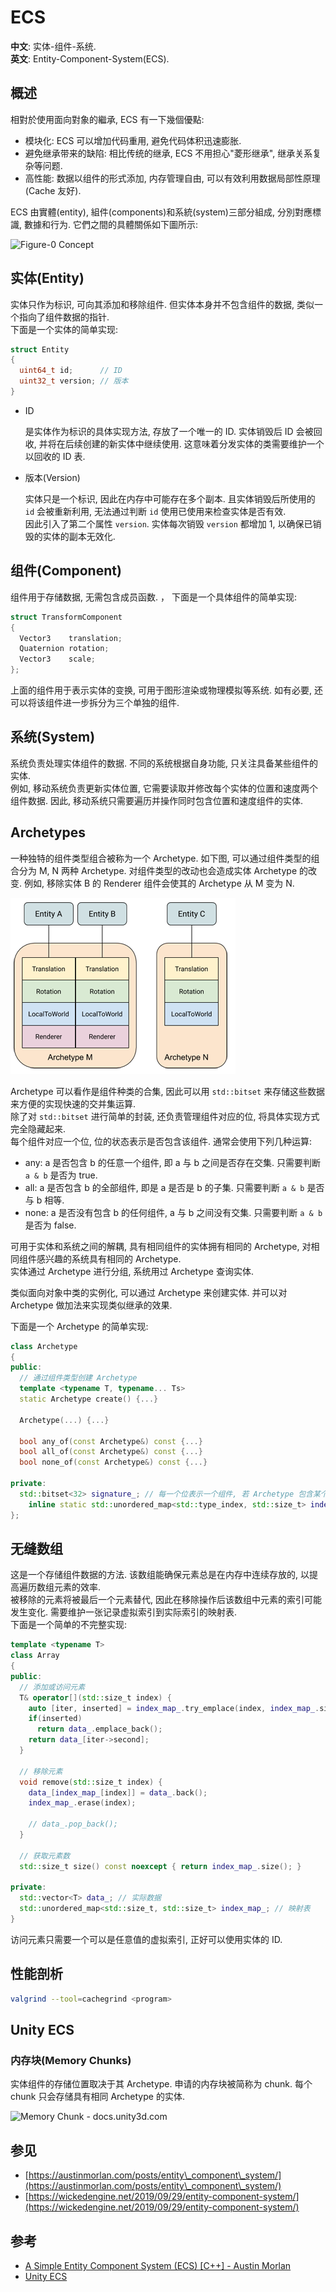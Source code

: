 # ECS

**中文**: 实体-组件-系统.\
**英文**: Entity-Component-System(ECS).

## 概述

相對於使用面向對象的繼承, ECS 有一下幾個優點:

* 模块化: ECS 可以增加代码重用, 避免代码体积迅速膨胀.
* 避免继承带来的缺陷: 相比传统的继承, ECS 不用担心"菱形继承", 继承关系复杂等问题.
* 高性能: 数据以组件的形式添加, 内存管理自由, 可以有效利用数据局部性原理(Cache 友好).

ECS 由實體(entity), 組件(components)和系統(system)三部分組成, 分別對應標識, 數據和行为. 它們之間的具體關係如下圖所示:

![Figure-0 Concept](assets/ecs\_block.png)

## 实体(Entity)

实体只作为标识, 可向其添加和移除组件. 但实体本身并不包含组件的数据, 类似一个指向了组件数据的指针.\
下面是一个实体的简单实现:

```cpp
struct Entity
{
  uint64_t id;      // ID
  uint32_t version; // 版本
}
```

*   ID

    是实体作为标识的具体实现方法, 存放了一个唯一的 ID. 实体销毁后 ID 会被回收, 并将在后续创建的新实体中继续使用. 这意味着分发实体的类需要维护一个以回收的 ID 表.
*   版本(Version)

    实体只是一个标识, 因此在内存中可能存在多个副本. 且实体销毁后所使用的 `id` 会被重新利用, 无法通过判断 `id` 使用已使用来检查实体是否有效.\
    因此引入了第二个属性 `version`. 实体每次销毁 `version` 都增加 1, 以确保已销毁的实体的副本无效化.

## 组件(Component)

组件用于存储数据, 无需包含成员函数. ， 下面是一个具体组件的简单实现:

```cpp
struct TransformComponent
{
  Vector3    translation;
  Quaternion rotation;
  Vector3    scale;
};
```

上面的组件用于表示实体的变换, 可用于图形渲染或物理模拟等系统. 如有必要, 还可以将该组件进一步拆分为三个单独的组件.

## 系统(System)

系统负责处理实体组件的数据. 不同的系统根据自身功能, 只关注具备某些组件的实体.\
例如, 移动系统负责更新实体位置, 它需要读取并修改每个实体的位置和速度两个组件数据. 因此, 移动系统只需要遍历并操作同时包含位置和速度组件的实体.

## Archetypes

一种独特的组件类型组合被称为一个 Archetype. 如下图, 可以通过组件类型的组合分为 M, N 两种 Archetype. 对组件类型的改动也会造成实体 Archetype 的改变. 例如, 移除实体 B 的 Renderer 组件会使其的 Archetype 从 M 变为 N.

![Archetype - docs.unity3d.com](assets/archetype.png)

Archetype 可以看作是组件种类的合集, 因此可以用 `std::bitset` 来存储这些数据来方便的实现快速的交并集运算.\
除了对 `std::bitset` 进行简单的封装, 还负责管理组件对应的位, 将具体实现方式完全隐藏起来.\
每个组件对应一个位, 位的状态表示是否包含该组件. 通常会使用下列几种运算:

* any: a 是否包含 b 的任意一个组件, 即 a 与 b 之间是否存在交集. 只需要判断 `a & b` 是否为 true.
* all: a 是否包含 b 的全部组件, 即是 a 是否是 b 的子集. 只需要判断 `a & b` 是否与 b 相等.
* none: a 是否没有包含 b 的任何组件, a 与 b 之间没有交集. 只需要判断 `a & b` 是否为 false.

可用于实体和系统之间的解耦, 具有相同组件的实体拥有相同的 Archetype, 对相同组件感兴趣的系统具有相同的 Archetype.\
实体通过 Archetype 进行分组, 系统用过 Archetype 查询实体.

类似面向对象中类的实例化, 可以通过 Archetype 来创建实体. 并可以对 Archetype 做加法来实现类似继承的效果.

下面是一个 Archetype 的简单实现:

```cpp
class Archetype
{
public:
  // 通过组件类型创建 Archetype
  template <typename T, typename... Ts>
  static Archetype create() {...}

  Archetype(...) {...}

  bool any_of(const Archetype&) const {...}
  bool all_of(const Archetype&) const {...}
  bool none_of(const Archetype&) const {...}

private:
  std::bitset<32> signature_; // 每一个位表示一个组件, 若 Archetype 包含某个组件, 则将对应的位设为 1, 否则为 0
	inline static std::unordered_map<std::type_index, std::size_t> index_; // 组件类型 -> 在 `signature_` 中对应的位
};
```

## 无缝数组

这是一个存储组件数据的方法. 该数组能确保元素总是在内存中连续存放的, 以提高遍历数组元素的效率.\
被移除的元素将被最后一个元素替代, 因此在移除操作后该数组中元素的索引可能发生变化. 需要维护一张记录虚拟索引到实际索引的映射表.\
下面是一个简单的不完整实现:

```cpp
template <typename T>
class Array
{
public:
  // 添加或访问元素
  T& operator[](std::size_t index) {
    auto [iter, inserted] = index_map_.try_emplace(index, index_map_.size());
    if(inserted)
      return data_.emplace_back();
    return data_[iter->second];
  }

  // 移除元素
  void remove(std::size_t index) {
    data_[index_map_[index]] = data_.back();
    index_map_.erase(index);
    
    // data_.pop_back();
  }

  // 获取元素数
  std::size_t size() const noexcept { return index_map_.size(); }

private:
  std::vector<T> data_; // 实际数据
  std::unordered_map<std::size_t, std::size_t> index_map_; // 映射表
}
```

访问元素只需要一个可以是任意值的虚拟索引, 正好可以使用实体的 ID.

## 性能剖析

```sh
valgrind --tool=cachegrind <program>
```



## Unity ECS

### 内存块(Memory Chunks)

实体组件的存储位置取决于其 Archetype. 申请的内存块被简称为 chunk. 每个 chunk 只会存储具有相同 Archetype 的实体.

![Memory Chunk - docs.unity3d.com](assets/archetype\_chunk.png)

## 参见

* [https://austinmorlan.com/posts/entity\_component\_system/](https://austinmorlan.com/posts/entity\_component\_system/)
* [https://wickedengine.net/2019/09/29/entity-component-system/](https://wickedengine.net/2019/09/29/entity-component-system/)

## 参考

* [A Simple Entity Component System (ECS) \[C++\] - Austin Morlan](https://austinmorlan.com/posts/entity\_component\_system/)
* [Unity ECS](https://docs.unity3d.com/Packages/com.unity.entities@0.10/manual/ecs\_core.html)
